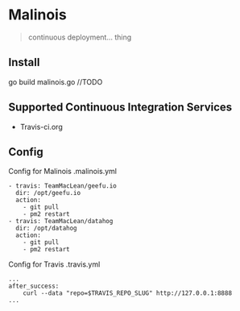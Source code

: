 # Malinois
> continuous deployment... thing

## Install

go build malinois.go
//TODO

## Supported Continuous Integration Services

* Travis-ci.org

## Config

Config for Malinois
.malinois.yml
```
- travis: TeamMacLean/geefu.io
  dir: /opt/geefu.io
  action:
    - git pull
    - pm2 restart
- travis: TeamMacLean/datahog
  dir: /opt/datahog
  action:
    - git pull
    - pm2 restart
```

Config for Travis
.travis.yml
```
...
after_success:
    curl --data "repo=$TRAVIS_REPO_SLUG" http://127.0.0.1:8888
...
```